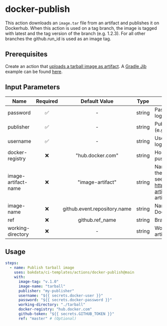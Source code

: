 # docker-publish

This action downloads an `image.tar` file from an artifact and publishes it on Dockerhub. When this action is used on a tag branch, the image is tagged with latest and the tag version of the branch (e.g. 1.2.3). For all other branches the github.run_id is used as an image tag.

## Prerequisites

Create an action that [uploads a tarball image as artifact](https://github.com/actions/upload-artifact). A [Gradle Jib](https://github.com/GoogleContainerTools/jib/tree/master/jib-gradle-plugin) example can be found [here](https://github.com/bakdata/ci-templates/tree/main/actions/java-gradle-build-jib).

## Input Parameters

| Name                | Required |        Default Value         |  Type  | Description                                                                                                                                         |
| ------------------- | :------: | :--------------------------: | :----: | --------------------------------------------------------------------------------------------------------------------------------------------------- |
| password            |    ✅    |              -               | string | Password for the Docker registry login                                                                                                              |
| publisher           |    ✅    |              -               | string | Publisher to prefix Docker image (e.g. 'my-publisher')                                                                                              |
| username            |    ✅    |              -               | string | Username for the Docker registry login                                                                                                              |
| docker-registry     |    ❌    |       "hub.docker.com"       | string | Host where the image should be pushed to.                                                                                                           |
| image-artifact-name |    ❌    |       "image-artifact"       | string | Name of the artifact that contains the Docker image.tar file to push, see https://github.com/actions/upload-artifact (Default is 'image-artifact'). |
| image-name          |    ❌    | github.event.repository.name | string | Name of Docker image on Dockerhub                                                                                                                   |
| ref                 |    ❌    |       github.ref_name        | string | Branch to use for the checkout.                                                                                                                     |
| working-directory   |    ❌    |              -               | string | Working directory for your Docker artifacts                                                                                                         |

## Usage

```yaml
steps:
  - name: Publish tarball image
    uses: bakdata/ci-templates/actions/docker-publish@main
    with:
      image-tag: "v.1.0"
      image-name: "tarball"
      publisher: "my-publisher"
      username: "${{ secrets.docker-user }}"
      password: "${{ secrets.docker-password }}"
      working-directory: "./tarball"
      docker-registry: "hub.docker.com"
      github-token: "${{ secrets.GITHUB_TOKEN }}"
      ref: "master" # (Optional)
```
